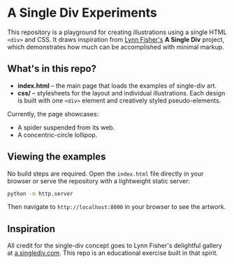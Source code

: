 # A Single Div Experiments

This repository is a playground for creating illustrations using a single HTML `<div>` and CSS.
It draws inspiration from [Lynn Fisher's](https://a.singlediv.com/) **A Single Div** project,
which demonstrates how much can be accomplished with minimal markup.

## What's in this repo?

- **index.html** – the main page that loads the examples of single-div art.
- **css/** – stylesheets for the layout and individual illustrations. Each design is built with
  one `<div>` element and creatively styled pseudo-elements.

Currently, the page showcases:

- A spider suspended from its web.
- A concentric-circle lollipop.

## Viewing the examples

No build steps are required. Open the `index.html` file directly in your browser or serve the
repository with a lightweight static server:

```bash
python -m http.server
```

Then navigate to `http://localhost:8000` in your browser to see the artwork.

## Inspiration

All credit for the single-div concept goes to Lynn Fisher's delightful gallery
at [a.singlediv.com](https://a.singlediv.com/). This repo is an educational exercise built
in that spirit.